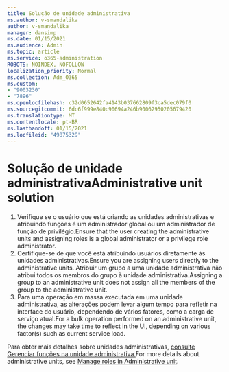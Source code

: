 ```yaml
---
title: Solução de unidade administrativa
ms.author: v-smandalika
author: v-smandalika
manager: dansimp
ms.date: 01/15/2021
ms.audience: Admin
ms.topic: article
ms.service: o365-administration
ROBOTS: NOINDEX, NOFOLLOW
localization_priority: Normal
ms.collection: Adm_O365
ms.custom:
- "9003230"
- "7896"
ms.openlocfilehash: c32d0652642fa4143b037662809f3ca5dec079f0
ms.sourcegitcommit: 6dc6f999e840c90694a246b90062950205679420
ms.translationtype: MT
ms.contentlocale: pt-BR
ms.lasthandoff: 01/15/2021
ms.locfileid: "49875329"
---
```

# <a name="administrative-unit-solution"></a><span data-ttu-id="0cf89-102">Solução de unidade administrativa</span><span class="sxs-lookup"><span data-stu-id="0cf89-102">Administrative unit solution</span></span>

1. <span data-ttu-id="0cf89-103">Verifique se o usuário que está criando as unidades administrativas e atribuindo funções é um administrador global ou um administrador de função de privilégio.</span><span class="sxs-lookup"><span data-stu-id="0cf89-103">Ensure that the user creating the administrative units and assigning roles is a global administrator or a privilege role administrator.</span></span>
2. <span data-ttu-id="0cf89-104">Certifique-se de que você está atribuindo usuários diretamente às unidades administrativas.</span><span class="sxs-lookup"><span data-stu-id="0cf89-104">Ensure you are assigning users directly to the administrative units.</span></span> <span data-ttu-id="0cf89-105">Atribuir um grupo a uma unidade administrativa não atribui todos os membros do grupo à unidade administrativa.</span><span class="sxs-lookup"><span data-stu-id="0cf89-105">Assigning a group to an administrative unit does not assign all the members of the group to the administrative unit.</span></span>
3. <span data-ttu-id="0cf89-106">Para uma operação em massa executada em uma unidade administrativa, as alterações podem levar algum tempo para refletir na interface do usuário, dependendo de vários fatores, como a carga de serviço atual.</span><span class="sxs-lookup"><span data-stu-id="0cf89-106">For a bulk operation performed on an administrative unit, the changes may take time to reflect in the UI, depending on various factor(s) such as current service load.</span></span>

<span data-ttu-id="0cf89-107">Para obter mais detalhes sobre unidades administrativas, [consulte Gerenciar funções na unidade administrativa.](https://docs.microsoft.com/azure/active-directory/roles/administrative-units)</span><span class="sxs-lookup"><span data-stu-id="0cf89-107">For more details about administrative units, see [Manage roles in Administrative unit](https://docs.microsoft.com/azure/active-directory/roles/administrative-units).</span></span>
